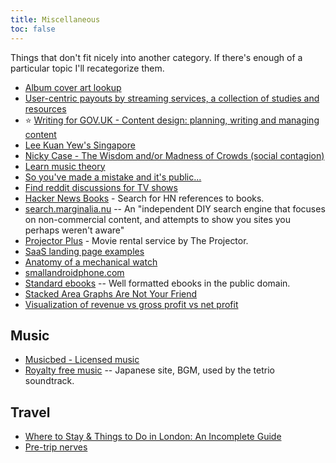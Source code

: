 ```yaml
---
title: Miscellaneous
toc: false
---
```

Things that don't fit nicely into another category. If there's enough of a particular topic I'll recategorize them.

- [Album cover art lookup](https://www.covermytunes.com/)
- [User-centric payouts by streaming services, a collection of studies and resources](https://musically.com/2020/05/13/what-are-user-centric-music-streaming-payouts/)
- :star: [Writing for GOV.UK - Content design: planning, writing and managing content](https://www.gov.uk/guidance/content-design/writing-for-gov-uk)
- [Lee Kuan Yew's Singapore](https://palladiummag.com/2020/08/13/the-true-story-of-lee-kuan-yews-singapore/)
- [Nicky Case - The Wisdom and/or Madness of Crowds (social contagion)](https://ncase.me/crowds/)
- [Learn music theory](https://www.musictheory.net/lessons)
- [So you've made a mistake and it's public...](https://meta.wikimedia.org/wiki/So_you've_made_a_mistake_and_it's_public...)
- [Find reddit discussions for TV shows](https://www.redditdiscuss.com/)
- [Hacker News Books](https://hackernewsbooks.com/) - Search for HN references to books.
- [search.marginalia.nu](https://search.marginalia.nu/explore/random) -- An "independent DIY search engine that focuses on non-commercial content, and attempts to show you sites you perhaps weren't aware"
- [Projector Plus](https://theprojector.sg/themes/now-on-vod/) - Movie rental service by The Projector.
- [SaaS landing page examples](https://saaslandingpage.com/)
- [Anatomy of a mechanical watch](https://ciechanow.ski/mechanical-watch/)
- [smallandroidphone.com](https://smallandroidphone.com/)
- [Standard ebooks](https://standardebooks.org/ebooks) -- Well formatted ebooks in the public domain.
- [Stacked Area Graphs Are Not Your Friend](https://everydayanalytics.ca/2014/08/stacked-area-graphs-are-not-your-friend.html)
- [Visualization of revenue vs gross profit vs net profit](https://www.visualcapitalist.com/cp/big-tech-revenue-profit-by-company/)

## Music

- [Musicbed - Licensed music](https://www.musicbed.com)
- [Royalty free music](https://www.hurtrecord.com/bgm/) -- Japanese site, BGM, used by the tetrio soundtrack.

## Travel

- [Where to Stay & Things to Do in London: An Incomplete Guide](https://randomlylondon.com/london-guide/)
- [Pre-trip nerves](https://www.reddit.com/r/solotravel/comments/tax2b5/leaving_for_my_first_solo_trip_to_budapest/)
